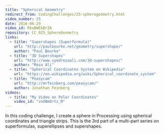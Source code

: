 ```yaml
---
title: "Spherical Geometry"
redirect_from: CodingChallenges/25-spheregeometry.html
video_number: 25
date: 2016-06-29
video_id: RkuBWEkBrZA
repository: CC_025_SphereGeometry
links:
  - title: "Supershapes (Superformula)"
    url: "http://paulbourke.net/geometry/supershape/"
    author: "Paul Bourke"
  - title: "3D Supershapes"
    url: "http://www.syedrezaali.com/3d-supershapes/"
    author: "Reza Ali"
  - title: "Spherical Coordinates System on Wikipedia"
    url: "https://en.wikipedia.org/wiki/Spherical_coordinate_system"
  - title: "Peasycam"
    url: "http://mrfeinberg.com/peasycam/"
    author: Jonathan Feinberg
videos:
  - title: "My Video on Polar Coordinates"
    video_id: "znOBmOrtz_M"
---
```


In this coding challenge, I create a sphere in Processing using spherical coordinates and triangle strips. This is the 3rd part of a multi-part series on superformulas, superellipses and supershapes.
